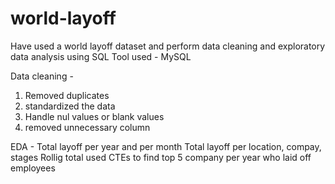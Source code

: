 # world-layoff
Have used a world layoff dataset and perform data cleaning and exploratory data analysis using SQL
Tool used - MySQL

Data cleaning - 
1. Removed duplicates
2. standardized the data
3. Handle nul values or blank values
4. removed unnecessary column

EDA - 
Total layoff per year and per month
Total layoff per location, compay, stages
Rollig total
used CTEs to find top 5 company per year who laid off employees
